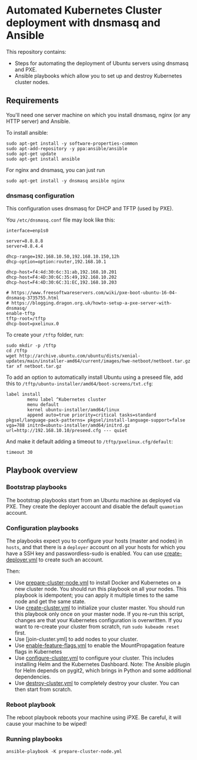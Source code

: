 # Automated Kubernetes Cluster deployment with dnsmasq and Ansible

This repository contains:
- Steps for automating the deployment of Ubuntu servers using dnsmasq and PXE.
- Ansible playbooks which allow you to set up and destroy Kubernetes cluster nodes.

## Requirements

You'll need one server machine on which you install dnsmasq, nginx (or any HTTP server) and Ansible.

To install ansible:

```
sudo apt-get install -y software-properties-common
sudo apt-add-repository -y ppa:ansible/ansible
sudo apt-get update
sudo apt-get install ansible
```

For nginx and dnsmasq, you can just run 
```
sudo apt-get install -y dnsmasq ansible nginx
```

### dnsmasq configuration

This configuration uses dnsmasq for DHCP and TFTP (used by PXE). 

You `/etc/dnsmasq.conf` file may look like this:

```
interface=enp1s0

server=8.8.8.8
server=8.8.4.4

dhcp-range=192.168.10.50,192.168.10.150,12h
dhcp-option=option:router,192.168.10.1

dhcp-host=f4:4d:30:6c:31:ab,192.168.10.201
dhcp-host=F4:4D:30:6C:35:49,192.168.10.202
dhcp-host=F4:4D:30:6C:31:EC,192.168.10.203

# https://www.freesoftwareservers.com/wiki/pxe-boot-ubuntu-16-04-dnsmasq-3735755.html
# https://blogging.dragon.org.uk/howto-setup-a-pxe-server-with-dnsmasq/
enable-tftp
tftp-root=/tftp
dhcp-boot=pxelinux.0
```

To create your `/tftp` folder, run:

```
sudo mkdir -p /tftp
cd /tftp
wget http://archive.ubuntu.com/ubuntu/dists/xenial-updates/main/installer-amd64/current/images/hwe-netboot/netboot.tar.gz
tar xf netboot.tar.gz
```

To add an option to automatically install Ubuntu using a preseed file, add this to `/tftp/ubuntu-installer/amd64/boot-screens/txt.cfg`:

```
label install
        menu label ^Kubernetes cluster
        menu default
        kernel ubuntu-installer/amd64/linux
        append auto=true priority=critical tasks=standard pkgsel/language-pack-patterns= pkgsel/install-language-support=false vga=788 initrd=ubuntu-installer/amd64/initrd.gz url=http://192.168.10.10/preseed.cfg --- quiet
```

And make it default adding a timeout to `/tftp/pxelinux.cfg/default`:

```
timeout 30
```

## Playbook overview

### Bootstrap playbooks

The bootstrap playbooks start from an Ubuntu machine as deployed via PXE. They create the deployer account and disable the default `quamotion` account.

### Configuration playbooks
The playbooks expect you to configure your hosts (master and nodes) in `hosts`, and that there is a `deployer` account on all your hosts for which you have a SSH key and passwordless-sudo is enabled. You can use [create-deployer.yml](create-deployer.yml) to create such an account.

Then:
* Use [prepare-cluster-node.yml](prepare-cluster-node.yml) to install Docker and Kubernetes on a new cluster node. You should run this
  playbook on all your nodes.
  This playbook is idempotent; you can apply it multiple times to the same node and get the same state.
* Use [create-cluster.yml](create-cluster.yml) to initialize your cluster master. You should run this playbook only once on your
  master node. If you re-run this script, changes are that your Kubernetes configuration is overwritten.
  If you want to re-create your cluster from scratch, run `sudo kubeadm reset` first.
* Use [join-cluster.yml] to add nodes to your cluster.
* Use [enable-feature-flags.yml](enable-feature-flags.yml) to enable the MountPropagation feature flags in Kubernetes
* Use [configure-cluster.yml](configure-cluster.yml) to configure your cluster. This includes installing Helm and the
  Kubernetes Dashboard.
  Note: The Ansible plugin for Helm depends on pygit2, which brings in Python and some additional dependencies.
* Use [destroy-cluster.yml](destroy-cluster.yml) to completely destroy your cluster. You can then start from scratch.

### Reboot playbook

The reboot playbook reboots your machine using iPXE. Be careful, it will cause your machine to be wiped!

### Running playbooks

```
ansible-playbook -K prepare-cluster-node.yml
```
